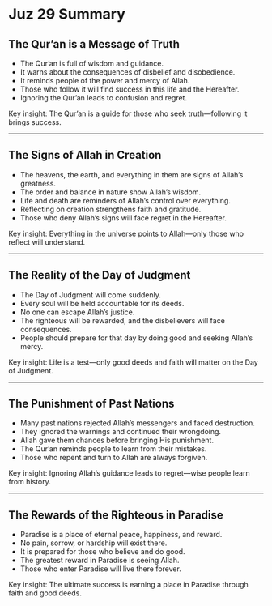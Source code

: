 # Juz 29 Summary

## The Qur’an is a Message of Truth

- The Qur’an is full of wisdom and guidance.
- It warns about the consequences of disbelief and disobedience.
- It reminds people of the power and mercy of Allah.
- Those who follow it will find success in this life and the Hereafter.
- Ignoring the Qur’an leads to confusion and regret.

Key insight: The Qur’an is a guide for those who seek truth—following it brings success.

---

## The Signs of Allah in Creation

- The heavens, the earth, and everything in them are signs of Allah’s greatness.
- The order and balance in nature show Allah’s wisdom.
- Life and death are reminders of Allah’s control over everything.
- Reflecting on creation strengthens faith and gratitude.
- Those who deny Allah’s signs will face regret in the Hereafter.

Key insight: Everything in the universe points to Allah—only those who reflect will understand.

---

## The Reality of the Day of Judgment

- The Day of Judgment will come suddenly.
- Every soul will be held accountable for its deeds.
- No one can escape Allah’s justice.
- The righteous will be rewarded, and the disbelievers will face consequences.
- People should prepare for that day by doing good and seeking Allah’s mercy.

Key insight: Life is a test—only good deeds and faith will matter on the Day of Judgment.

---

## The Punishment of Past Nations

- Many past nations rejected Allah’s messengers and faced destruction.
- They ignored the warnings and continued their wrongdoing.
- Allah gave them chances before bringing His punishment.
- The Qur’an reminds people to learn from their mistakes.
- Those who repent and turn to Allah are always forgiven.

Key insight: Ignoring Allah’s guidance leads to regret—wise people learn from history.

---

## The Rewards of the Righteous in Paradise

- Paradise is a place of eternal peace, happiness, and reward.
- No pain, sorrow, or hardship will exist there.
- It is prepared for those who believe and do good.
- The greatest reward in Paradise is seeing Allah.
- Those who enter Paradise will live there forever.

Key insight: The ultimate success is earning a place in Paradise through faith and good deeds.
